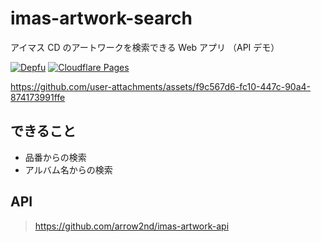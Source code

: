 # imas-artwork-search

アイマス CD のアートワークを検索できる Web アプリ （API デモ）

[![Depfu](https://badges.depfu.com/badges/11e8ad9c38d456ba52114a2bcf49f520/overview.svg)](https://depfu.com/github/arrow2nd/imas-artwork-search?project_id=35587)
[![Cloudflare Pages](https://shields.io/badge/Cloudflare%20Pages-deployed-F38020?logo=Cloudflare&style=flat)](https://imas-artwork-search.pages.dev)

https://github.com/user-attachments/assets/f9c567d6-fc10-447c-90a4-874173991ffe

## できること

- 品番からの検索
- アルバム名からの検索

## API

> https://github.com/arrow2nd/imas-artwork-api
